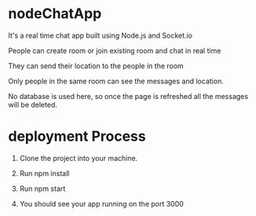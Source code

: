 # nodeChatApp

It's a real time chat app built using Node.js and Socket.io

People can create room or join existing room and chat in real time 

They can send their location to the people in the room

Only people in the same room can see the messages and location.

No database is used here, so once the page is refreshed all the messages will be deleted.


# deployment Process

1. Clone the project into your machine.

2. Run npm install

3. Run npm start

4. You should see your app running on the port 3000
